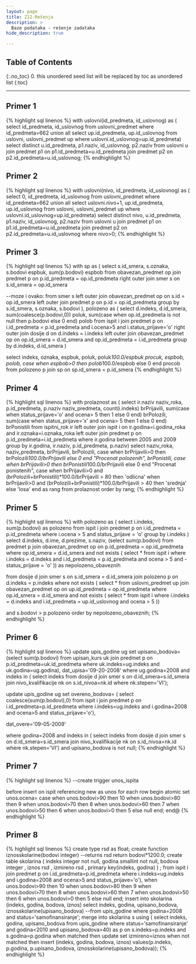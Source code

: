 ```yaml
---
layout: page
title: Z12-Rešenja
description: >
  Baze podataka - rešenje zadataka
hide_description: true

---
```


## Table of Contents
{:.no_toc}
0. this unordered seed list will be replaced by toc as unordered list
{:toc}

---

## Primer 1

{% highlight sql linenos %}
with uslovni(id_predmeta, id_uslovnog) as (
select id_predmeta, id_uslovnog
from uslovni_predmet
where id_predmeta=662
union all
select up.id_predmeta, up.id_uslovnog
from uslovni, uslovni_predmet up
where uslovni.id_uslovnog=up.id_predmeta)
select distinct u.id_predmeta, p1.naziv, id_uslovnog, p2.naziv 
from uslovni u 
join predmet p1 on p1.id_predmeta=u.id_predmeta 
join predmet p2 on p2.id_predmeta=u.id_uslovnog;
{% endhighlight %}

## Primer 2

{% highlight sql linenos %}
with uslovni(nivo, id_predmeta, id_uslovnog) as (
select 0, id_predmeta, id_uslovnog
from uslovni_predmet
where id_predmeta=662
union all
select uslovni.nivo+1, up.id_predmeta, up.id_uslovnog
from uslovni, uslovni_predmet up
where uslovni.id_uslovnog=up.id_predmeta)
select distinct nivo, u.id_predmeta, p1.naziv, id_uslovnog, p2.naziv 
from uslovni u 
join predmet p1 on p1.id_predmeta=u.id_predmeta 
join predmet p2 on p2.id_predmeta=u.id_uslovnog where nivo>0;
{% endhighlight %}

## Primer 3

{% highlight sql linenos %}
with sp as (
select s.id_smera, s.oznaka, s.bodovi espbuk, sum(p.bodovi) espbob 
from obavezan_predmet op
join predmet p on p.id_predmeta = op.id_predmeta
right outer join smer s on s.id_smera = op.id_smera

--moze i ovako: 
from smer s
left outer join obavezan_predmet op on s.id = op.id_smera
left outer join predmet p on p.id = op.id_predmeta
group by s.id_smera, s.oznaka, s.bodovi ),
polozeno as ( select d.indeks, d.id_smera, 
    sum(coalesce(p.bodovi,0)) poluk,
    sum(case when op.id_predmeta is not null then p.bodovi else 0 end) polob
    from ispit i
    join predmet p
    on i.id_predmeta = p.id_predmeta and i.ocena>5
    and i.status_prijave='o'
    right outer join dosije d
    on d.indeks = i.indeks
    left outer join obavezan_predmet op on op.id_smera = d.id_smera
    and op.id_predmeta = i.id_predmeta group by d.indeks, d.id_smera
)

select
indeks, oznaka,
espbuk, poluk, poluk*100.0/espbuk procuk,
espbob, polob,
case when espbob>0 then polob*100.0/espbob else 0 end procob
from polozeno p 
join sp on sp.id_smera = p.id_smera 
{% endhighlight %}

## Primer 4

{% highlight sql linenos %}
with prolaznost as (
select ir.naziv naziv_roka, p.id_predmeta,
p.naziv naziv_predmeta, 
count(i.indeks) brPrijavili,
sum(case when status_prijave='o' and ocena> 5 then 1 else 0 end) brPolozili, 
sum(case when status_prijave='x' and ocena> 5 then 1 else 0 end) brPonistili
from ispitni_rok ir 
left outer join ispit i on ir.godina=i.godina_roka and ir.oznaka=i.oznaka_roka
left outer join predmet p on p.id_predmeta=i.id_predmeta
where ir.godina between 2005 and 2009
group by ir.godina, ir.naziv, p.id_predmeta, p.naziv) 
select naziv_roka, naziv_predmeta, brPrijavili, brPolozili,
case when brPrijavili>0 then brPolozili*100.0/brPrijavili else 0 end "Procenat polozenih", brPonistili,
case when brPrijavili>0 then brPonistili*100.0/brPrijavili else 0 end "Procenat ponistenih", case
when brPrijavili>0 and (brPolozili+brPonistili)*100.0/brPrijavili > 80 then 'odlicna' when brPrijavili>0 and (brPolozili+brPonistili)*100.0/brPrijavili > 40 then 'srednja'
else 'losa' end as rang
from prolaznost 
order by rang;
{% endhighlight %}

## Primer 5

{% highlight sql linenos %}
with polozeno as (
select i.indeks, sum(p.bodovi) as polozeno 
from ispit i 
join predmet p on i.id_predmeta = p.id_predmeta 
where i.ocena > 5 and status_prijave = 'o' 
group by i.indeks
)
select d.indeks, d.ime, d.prezime, s.naziv,
(select sum(p.bodovi)
    from predmet p 
    join obavezan_predmet op on p.id_predmeta = op.id_predmeta
    where op.id_smera = d.id_smera and not exists ( select *
    from ispit i
    where i.indeks = d.indeks and i.id_predmeta = p.id_predmeta and ocena > 5 and - status_prijave = 'o' )) as nepolozeno_obaveznih

from dosije d 
join smer s on s.id_smera = d.id_smera
join polozeno p on d.indeks = p.indeks
where not exists ( select *
from uslovni_predmet up 
join obavezan_predmet op on up.id_predmeta = op.id_predmeta
where op.id_smera = d.id_smera and not exists ( select *
from ispit i 
where i.indeks = d.indeks and i.id_predmeta = up.id_uslovnog and
ocena > 5 ))

and s.bodovi > p.polozeno 
order by nepolozeno_obaveznih;
{% endhighlight %}

## Primer 6

{% highlight sql linenos %}
update upis_godine ug
set upisano_bodova=(select sum(p.bodovi)
    from upisan_kurs uk 
    join predmet p on p.id_predmeta=uk.id_predmeta
    where  uk.indeks=ug.indeks and uk.godina=ug.godina), dat_upisa='09-20-2008'
where ug.godina=2008 and indeks in ( select indeks
    from dosije d 
    join smer s on d.id_smera=s.id_smera
    join nivo_kvalifikacije nk on s.id_nivoa=nk.id
    where nk.stepen='VI');

update upis_godine ug
set overeno_bodova= ( select coalesce(sum(p.bodovi),0)
    from ispit i 
    join predmet p on i.id_predmeta=p.id_predmeta
    where i.indeks=ug.indeks and i.godina=2008 and ocena>5 and status_prijave='o'),

dat_overe='09-05-2009'

where godina=2008 and indeks in ( select indeks
    from dosije d
    join smer s on d.id_smera=s.id_smera
    join nivo_kvalifikacije nk on s.id_nivoa=nk.id
    where nk.stepen='VI')
and upisano_bodova is not null;
{% endhighlight %}

## Primer 7

{% highlight sql linenos %}
--create trigger unos_ispita

before insert on ispit
referencing new as unos
for each row
begin atomic
    set unos.ocena= case 
        when unos.bodovi>90 then 10
        when unos.bodovi>80 then 9
        when unos.bodovi>70 then 8
        when unos.bodovi>60 then 7
        when unos.bodovi>50 then 6
        when unos.bodovi>0 then 5
        else null
    end;
end@
{% endhighlight %}

## Primer 8

{% highlight sql linenos %}
create type rsd as float;
create function iznosskolarine(bodovi integer) --returns rsd
return bodovi*1200.0;
create table skolarina (
  indeks integer not null,
  godina smallint not null,
  bodova integer ,
  iznos rsd ,
  izmireno rsd ,
primary key(indeks, godina) ) ;
from ispit i join predmet p
       on i.id_predmeta=p.id_predmeta
where i.indeks=ug.indeks
      and i.godina=2008
and ocena>5
and status_prijave='o'),
    when unos.bodovi>90 then 10
    when unos.bodovi>80 then 9
    when unos.bodovi>70 then 8
    when unos.bodovi>60 then 7
    when unos.bodovi>50 then 6
    when unos.bodovi>0 then 5
    else null
end;
insert into skolarina (indeks, godina, bodova, iznos)
select indeks, godina, upisano_bodova, iznosskolarine(upisano_bodova) --from upis_godine
where godina=2008 and status='samofinansiranje';
merge into skolarina s
using ( select indeks, godina, upisano_bodova
        from upis_godine
 where status='samofinansiranje' and godina<2010 and upisano_bodova>40) as p
on s.indeks=p.indeks and s.godina=p.godina
when matched then
 update set izmireno=iznos
when not matched then
 insert (indeks, godina, bodova, iznos)
 values(p.indeks, p.godina, p.upisano_bodova, iznosskolarine(upisano_bodova));
{% endhighlight %}
